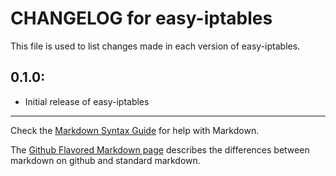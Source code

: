 # CHANGELOG for easy-iptables

This file is used to list changes made in each version of easy-iptables.

## 0.1.0:

* Initial release of easy-iptables

- - -
Check the [Markdown Syntax Guide](http://daringfireball.net/projects/markdown/syntax) for help with Markdown.

The [Github Flavored Markdown page](http://github.github.com/github-flavored-markdown/) describes the differences between markdown on github and standard markdown.

